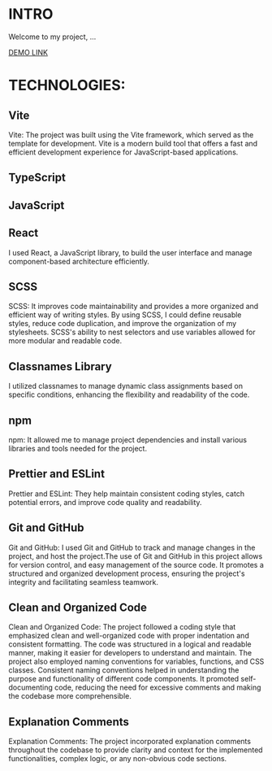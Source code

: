 # INTRO
Welcome to my project, ...

[DEMO LINK](https://kolya-movchan.github.io/***NAME-OF-PROJECT***)

# TECHNOLOGIES:

## Vite
Vite: The project was built using the Vite framework, which served as the template for development. Vite is a modern build tool that offers a fast and efficient development experience for JavaScript-based applications.

## TypeScript
## JavaScript

## React
I used React, a JavaScript library, to build the user interface and manage component-based architecture efficiently.

## SCSS
SCSS: It improves code maintainability and provides a more organized and efficient way of writing styles. By using SCSS, I could define reusable styles, reduce code duplication, and improve the organization of my stylesheets. SCSS's ability to nest selectors and use variables allowed for more modular and readable code. 

## Classnames Library
I utilized classnames to manage dynamic class assignments based on specific conditions, enhancing the flexibility and readability of the code.

## npm
npm: It allowed me to manage project dependencies and install various libraries and tools needed for the project.

## Prettier and ESLint
Prettier and ESLint: They help maintain consistent coding styles, catch potential errors, and improve code quality and readability.

## Git and GitHub
Git and GitHub: I used Git and GitHub to track and manage changes in the project, and host the project.The use of Git and GitHub in this project allows for version control, and easy management of the source code. It promotes a structured and organized development process, ensuring the project's integrity and facilitating seamless teamwork.

## Clean and Organized Code
Clean and Organized Code: The project followed a coding style that emphasized clean and well-organized code with proper indentation and consistent formatting. The code was structured in a logical and readable manner, making it easier for developers to understand and maintain. The project also employed naming conventions for variables, functions, and CSS classes. Consistent naming conventions helped in understanding the purpose and functionality of different code components. It promoted self-documenting code, reducing the need for excessive comments and making the codebase more comprehensible.

## Explanation Comments
Explanation Comments: The project incorporated explanation comments throughout the codebase to provide clarity and context for the implemented functionalities, complex logic, or any non-obvious code sections.
